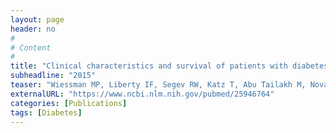 ```yaml
---
layout: page
header: no
#
# Content
#
title: "Clinical characteristics and survival of patients with diabetes mellitus following non-traumatic lower extremity amputation."
subheadline: "2015"
teaser: "Wiessman MP, Liberty IF, Segev RW, Katz T, Abu Tailakh M, Novack V."
externalURL: "https://www.ncbi.nlm.nih.gov/pubmed/25946764"
categories: [Publications]
tags: [Diabetes]
---
```

